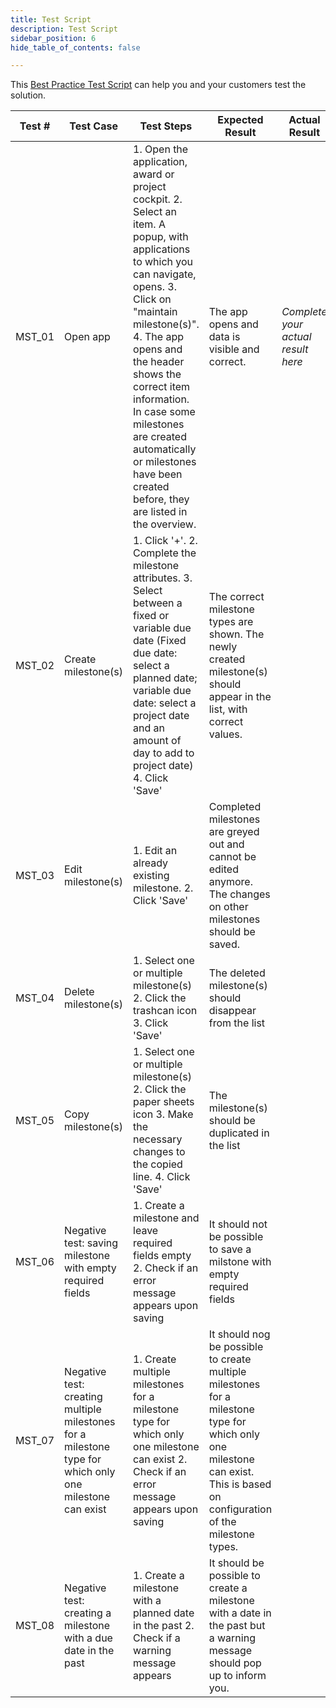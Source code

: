 ```yaml
---
title: Test Script
description: Test Script
sidebar_position: 6
hide_table_of_contents: false

---
```


This [Best Practice Test Script](https://cronos.sharepoint.com/:x:/t/flexso/projects/Ef-vj8oY6GVHknAHPKhRUSwBKsq_0AXVdyTHJmMolzg2ew?e=UVer2b) can help you and your customers test the solution.

| Test # | Test Case | Test Steps | Expected Result | Actual Result | Pass/Fail | Author | Comments |
|---|---|---|---|---|---|---|---|
| MST_01 | Open app | 1. Open the application, award   or project cockpit.      2. Select an item. A popup, with applications to which you can navigate,   opens.      3. Click on "maintain milestone(s)".      4. The app opens and the header shows the correct item information. In case   some milestones are created automatically or milestones have been created   before, they are listed in the overview. | The app opens and data is   visible and correct. |  *Complete   your actual result here* |  *Indicate   wether the test passed or failed (Does the actual result match with the   expected result?)* | *State your name* | *Add additional comments if   desired* |
| MST_02 | Create milestone(s) | 1. Click '+'.      2. Complete the milestone attributes.      3. Select between a fixed or variable due date (Fixed due date: select a   planned date; variable due date: select a project date and an amount of day   to add to project date)      4. Click 'Save' | The correct milestone types are   shown.      The newly created milestone(s) should appear in the list, with correct   values. |  |  |  |  |
| MST_03 | Edit milestone(s) | 1. Edit an already existing   milestone.      2. Click 'Save'   | Completed milestones are greyed   out and cannot be edited anymore.      The changes on other milestones should be saved. |  |  |  |  |
| MST_04 | Delete milestone(s) | 1. Select one or multiple   milestone(s)      2. Click the trashcan icon      3. Click 'Save' | The deleted milestone(s) should   disappear from the list |  |  |  |  |
| MST_05 | Copy milestone(s) | 1. Select one or multiple   milestone(s)      2. Click the paper sheets icon      3. Make the necessary changes to the copied line.      4. Click 'Save' | The milestone(s) should be   duplicated in the list |  |  |  |  |
| MST_06 | Negative test: saving milestone   with empty required fields | 1. Create a milestone and leave   required fields empty      2. Check if an error message appears upon saving | It should not be possible to   save a milstone with empty required fields |  |  |  |  |
| MST_07 | Negative test: creating multiple   milestones for a milestone type for which only one milestone can exist | 1. Create multiple milestones   for a milestone type for which only one milestone can exist      2. Check if an error message appears upon saving | It should nog be possible to   create multiple milestones for a milestone type for which only one milestone   can exist. This is based on configuration of the milestone types. |  |  |  |  |
| MST_08 | Negative test: creating a   milestone with a due date in the past | 1. Create a milestone with a   planned date in the past      2. Check if a warning message appears | It should be possible to create   a milestone with a date in the past but a warning message should pop up to   inform you. |  |  |  |  |